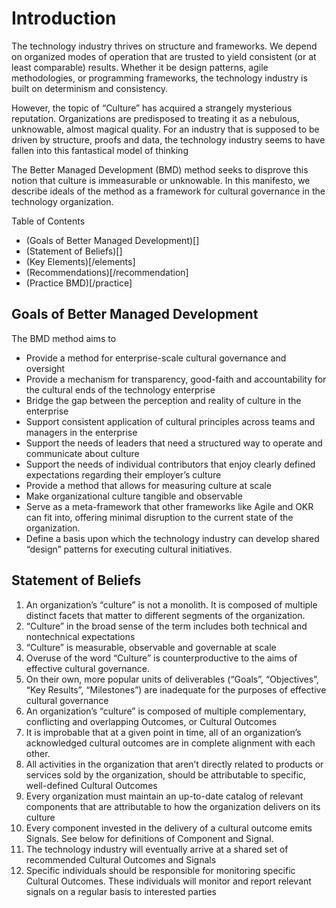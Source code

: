 # Introduction

The technology industry thrives on structure and frameworks. We depend on organized modes of operation that are trusted to yield consistent (or at least comparable) results. Whether it be design patterns, agile methodologies, or programming frameworks, the technology industry is built on determinism and consistency.

However, the topic of “Culture” has acquired a strangely mysterious reputation. Organizations are predisposed to treating it as a nebulous, unknowable, almost magical quality. For an industry that is supposed to be driven by structure, proofs and data, the technology industry seems to have fallen into this fantastical model of thinking

The Better Managed Development (BMD) method seeks to disprove this notion that culture is immeasurable or unknowable. In this manifesto, we describe ideals of the method as a framework for cultural governance in the technology organization.

Table of Contents
- (Goals of Better Managed Development)[]
- (Statement of Beliefs)[]
- (Key Elements)[/elements]
- (Recommendations)[/recommendation]
- (Practice BMD)[/practice]


## Goals of Better Managed Development

The BMD method aims to

* Provide a method for enterprise-scale cultural governance and oversight
* Provide a mechanism for transparency, good-faith and accountability for the cultural ends of the technology enterprise
* Bridge the gap between the perception and reality of culture in the enterprise
* Support consistent application of cultural principles across teams and managers in the enterprise
* Support the needs of leaders that need a structured way to operate and communicate about culture
* Support the needs of individual contributors that enjoy clearly defined expectations regarding their employer’s culture
* Provide a method that allows for measuring culture at scale
* Make organizational culture tangible and observable
* Serve as a meta-framework that other frameworks like Agile and OKR can fit into, offering minimal disruption to the current state of the organization.
* Define a basis upon which the technology industry can develop shared “design” patterns for executing cultural initiatives.

## Statement of Beliefs
1. An organization’s “culture” is not a monolith. It is composed of multiple distinct facets that matter to different segments of the organization.
2. “Culture” in the broad sense of the term includes both technical and nontechnical expectations
3. “Culture” is measurable, observable and governable at scale
4. Overuse of the word “Culture” is counterproductive to the aims of effective cultural governance.
5. On their own, more popular units of deliverables (“Goals”, “Objectives”, “Key Results”, “Milestones”) are inadequate for the purposes of effective cultural governance
6. An organization’s “culture” is composed of multiple complementary, conflicting and overlapping Outcomes, or Cultural Outcomes
7. It is improbable that at a given point in time, all of an organization’s acknowledged cultural outcomes are in complete alignment with each other.
8. All activities in the organization that aren’t directly related to products or services sold by the organization, should be attributable to specific, well-defined Cultural Outcomes
9. Every organization must maintain an up-to-date catalog of relevant components that are attributable to how the organization delivers on its culture
10. Every component invested in the delivery of a cultural outcome emits Signals. See below for definitions of Component and Signal.
11. The technology industry will eventually arrive at a shared set of recommended Cultural Outcomes and Signals
12. Specific individuals should be responsible for monitoring specific Cultural Outcomes. These individuals will monitor and report relevant signals on a regular basis to interested parties

